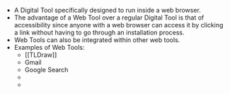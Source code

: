 - A Digital Tool specifically designed to run inside a web browser.
- The advantage of a Web Tool over a regular Digital Tool is that of accessibility since anyone with a web browser can access it by clicking a link without having to go through an installation process.
- Web Tools can also be integrated within other web tools.
- Examples of Web Tools:
	- [[TLDraw]]
	- Gmail
	- Google Search
	-
	-